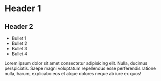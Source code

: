 # Header 1
## Header 2

* Bullet 1
* Bullet 2
* Bullet 3
* Bullet 4

Lorem ipsum dolor sit amet consectetur adipisicing elit. Nulla, ducimus perspiciatis. Saepe magni voluptatum repellendus esse perferendis ratione nulla, harum, explicabo eos et atque dolores neque ab iure ex quos!
